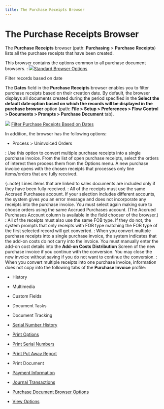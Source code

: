 ```yaml
---
title: The Purchase Receipts Browser
---
```


# The Purchase Receipts Browser


The **Purchase** **Receipts**  browser (path: **Purchasing** >  **Purchase** **Receipts**)  lists all the purchase receipts that have been created.


This browser contains the options common to all purchase document browsers.
: ![]({{site.pp_baseurl}}/img/lens.gif)[Standard  Browser Options]({{site.wwe_chm}}/everest-client/ui/browsers/standard_browser_options.html)


Filter records based on date


The **Dates** field in the **Purchase** **Receipts** browser enables you to filter purchase receipts based on their  creation date. By default, the browser displays all documents created  during the period specified in the **Select 
 the default date option based on which the records will be displayed in 
 the purchase browser** option (path: **File 
 &gt; Setup &gt; Preferences &gt; Flow Control &gt; Documents &gt; Prompts 
 &gt; Purchase Document** tab).


![]({{site.pp_baseurl}}/img/lens.gif) [Filter  Purchase Receipts Based on Dates]({{site.pp_baseurl}}/purc-proc/purchase-document-browser/filter_purchase_documents_based_on_dates_common_browser_options_purchase_browser.html)


In addition, the browser has the following options:

- Process  > Uninvoiced Orders

: Use this option to convert multiple purchase receipts  into a single purchase invoice. From the list of open purchase receipts,  select the orders of interest then process them from the Options menu.  A new purchase invoice opens with the chosen receipts that processes only  line items/orders that are fully received.


{:.note}
Lines items that are linked to sales documents  are included only if they have been fully received.
: All of the receipts must use the same Accrued Purchases  account. If your selection includes different accounts, the system gives  you an error message and does not incorporate any receipts into the purchase  invoice. You must select again making sure to choose orders using the  same Accrued Purchases account. (The Accrued Purchases Account column  is available in the field chooser of the browser.)
: All of the receipts must also use the same FOB type.  If they do not, the system prompts that only receipts with FOB type matching  the FOB type of the first selected record will get converted.
: When you convert multiple purchase receipts into  a single purchase invoice, the system indicates that the add-on costs  do not carry into the invoice. You must manually enter the add-on cost  details into the **Add-on Costs Distribution**  Screen of the new purchase invoice if you continue with the conversion.  You may close the new invoice without saving if you do not want to continue  the conversion.
: When you convert multiple receipts into one purchase  invoice, information does not copy into the following tabs of the **Purchase Invoice** profile:

- History
- Multimedia
- Custom Fields
- Document Tasks
- Document Tracking


- [Serial  Number History]({{site.pp_baseurl}}/misc/serial_number_history_pur_rec_browser_options.html)
- [Print  Options]({{site.pp_baseurl}}/misc/print_options_pur_rec_browser_options.html)


- [Print  Serial Numbers]({{site.pp_baseurl}}/misc/print_serial_numbers_pur_browser_options_pur_con.html)
- [Print  Put Away Report]({{site.pp_baseurl}}/misc/print_put_away_report_pr_pi_browser_option_pur.html)
- Print Document


- [Payment  Information]({{site.pp_baseurl}}/misc/payment_information_pur_rec_browser_options.html)
- [Journal  Transactions]({{site.pp_baseurl}}/misc/the_journal_transactions_browser_common_purchase_profile_docs_info.html)
- [Purchase  Document Browser Options]({{site.pp_baseurl}}/purc-proc/purchase-document-browser/purchase_document_browser_options.html)
- [View  Options]({{site.pp_baseurl}}/misc/view_options_purchase_reciept_browser.html)

